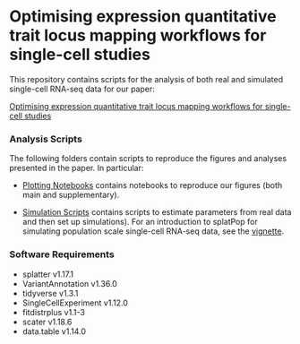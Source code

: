 # Optimising expression quantitative trait locus mapping workflows for single-cell studies

This repository contains scripts for the analysis of both real and simulated single-cell RNA-seq data for our paper:

[Optimising expression quantitative trait locus mapping workflows for single-cell studies](https://www.biorxiv.org/content/10.1101/2021.01.20.427401v2)

### Analysis Scripts

The following folders contain scripts to reproduce the figures and analyses presented in the paper.
In particular:

* [Plotting Notebooks](../master/ipsc/) contains notebooks to reproduce our figures (both main and supplementary).

* [Simulation Scripts](../master/simulations/) contains scripts to estimate parameters from real data and then set up simulations). For an introduction to splatPop for simulating population scale single-cell RNA-seq data, see the [vignette](http://www.bioconductor.org/packages/devel/bioc/vignettes/splatter/inst/doc/splatPop.html). 

### Software Requirements
- splatter v1.17.1
- VariantAnnotation v1.36.0
- tidyverse v1.3.1
- SingleCellExperiment v1.12.0
- fitdistrplus v1.1-3
- scater v1.18.6
- data.table v1.14.0
